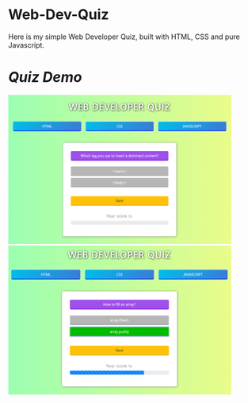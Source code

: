 <h1>Web-Dev-Quiz</h1>
Here is my simple Web Developer Quiz, built with HTML, CSS and pure Javascript.
<h1><i>Quiz Demo</i></h1>
<span><img src="https://github.com/alessandra-didonna/Web-Dev-Quiz/blob/main/webDevQuizDemo1.PNG" width="450" height="300">
<img src="https://github.com/alessandra-didonna/Web-Dev-Quiz/blob/main/webDevQuizDemo2.PNG" width="450" height="300"></span>
